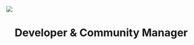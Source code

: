 <img src="https://cdn.discordapp.com/attachments/1125833503033000038/1153019795193729074/wallpaper.png" />
<h1 align="center">Developer & Community Manager</h1>
